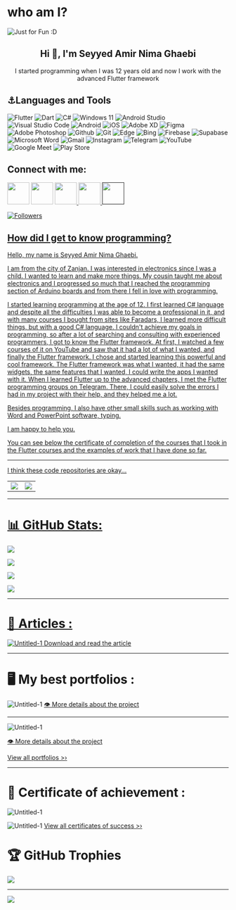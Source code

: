 
# who am I?

<img align="center" src="https://github.com/SeyyedAmirNimaGhaebi/SeyyedAmirNimaGhaebi/assets/124828880/5d4c6038-71f3-4a6a-92ac-8b0a3325d8fe" alt="Just for Fun :D">
         
<h2 align="center">Hi 👋, I'm Seyyed Amir Nima Ghaebi</h2>
<p align="center">I started programming when I was 12 years old and now I work with the advanced Flutter framework</p>

<h2>⚓Languages and Tools</h2>

![Flutter](https://img.shields.io/badge/Flutter-%2302569B.svg?style=for-the-badge&logo=Flutter&logoColor=white)
![Dart](https://img.shields.io/badge/dart-%230175C2.svg?style=for-the-badge&logo=dart&logoColor=white) 
![C#](https://img.shields.io/badge/c%23-%23239120.svg?style=for-the-badge&logo=c-sharp&logoColor=white)
![Windows 11](https://img.shields.io/badge/Windows%2011-%230079d5.svg?style=for-the-badge&logo=Windows%2011&logoColor=white) 
![Android Studio](https://img.shields.io/badge/Android%20Studio-3DDC84.svg?style=for-the-badge&logo=android-studio&logoColor=white)
![Visual Studio Code](https://img.shields.io/badge/Visual%20Studio%20Code-0078d7.svg?style=for-the-badge&logo=visual-studio-code&logoColor=white) 
![Android](https://img.shields.io/badge/Android-3DDC84?style=for-the-badge&logo=android&logoColor=white) 
![iOS](https://img.shields.io/badge/iOS-000000?style=for-the-badge&logo=ios&logoColor=white) 
![Adobe XD](https://img.shields.io/badge/Adobe%20XD-470137?style=for-the-badge&logo=Adobe%20XD&logoColor=#FF61F6)
![Figma](https://img.shields.io/badge/Figma-F24E1E.svg?style=for-the-badge&logo=Figma&logoColor=white)
![Adobe Photoshop](https://img.shields.io/badge/adobe%20photoshop-%2331A8FF.svg?style=for-the-badge&logo=adobe%20photoshop&logoColor=white)
![Github](https://img.shields.io/badge/GitHub-181717.svg?style=for-the-badge&logo=GitHub&logoColor=white) 
![Git](https://img.shields.io/badge/git-%23F05033.svg?style=for-the-badge&logo=git&logoColor=white)
![Edge](https://img.shields.io/badge/Edge-0078D7?style=for-the-badge&logo=Microsoft-edge&logoColor=white)
![Bing](https://img.shields.io/badge/Microsoft%20Bing-258FFA?style=for-the-badge&logo=Microsoft%20Bing&logoColor=white)
![Firebase](https://img.shields.io/badge/firebase-%23039BE5.svg?style=for-the-badge&logo=firebase) 
![Supabase](https://img.shields.io/badge/Supabase-3ECF8E?style=for-the-badge&logo=supabase&logoColor=white)
![Microsoft Word](https://img.shields.io/badge/Microsoft_Word-2B579A?style=for-the-badge&logo=microsoft-word&logoColor=white)
![Gmail](https://img.shields.io/badge/Gmail-D14836?style=for-the-badge&logo=gmail&logoColor=white)
![Instagram](https://img.shields.io/badge/Instagram-%23E4405F.svg?style=for-the-badge&logo=Instagram&logoColor=white) 
![Telegram](https://img.shields.io/badge/Telegram-2CA5E0?style=for-the-badge&logo=telegram&logoColor=white)
![YouTube](https://img.shields.io/badge/YouTube-%23FF0000.svg?style=for-the-badge&logo=YouTube&logoColor=white) 
![Google Meet](https://img.shields.io/badge/Google%20Meet-00897B?style=for-the-badge&logo=google-meet&logoColor=white) 
![Play Store](https://img.shields.io/badge/Google_Play-414141?style=for-the-badge&logo=google-play&logoColor=white)


<h2>Connect with me:</h2>

<a href="https://t.me/AmirGh_666"><img src="https://github.com/SeyyedAmirNimaGhaebi/SeyyedAmirNimaGhaebi/blob/main/image/telegram_app_88px.png?raw=true" height="50px" width="50px"></a>
<a href="https://www.youtube.com/channel/UC_kZNtkh55fPCCUAcM4ABmg"><img src="https://github.com/SeyyedAmirNimaGhaebi/SeyyedAmirNimaGhaebi/blob/main/image/YouTube_88px.png?raw=true" height="50px" width="50px"></a></a>
<a href="https://www.instagram.com/amirgh_888/#"><img src="https://github.com/SeyyedAmirNimaGhaebi/SeyyedAmirNimaGhaebi/blob/main/image/instagram_logo_88px.png?raw=true" height="50px" width="50px">
<a href="https://s8.uupload.ir/files/untitled_y017.png"><img src="https://github.com/SeyyedAmirNimaGhaebi/SeyyedAmirNimaGhaebi/blob/main/image/email_open_88px.png?raw=true" height="50px" width="50px">
<a href=""><img src="https://github.com/SeyyedAmirNimaGhaebi/SeyyedAmirNimaGhaebi/blob/main/image/office_phone_88px.png?raw=true" height="50px" width="50px">

![Followers](https://img.shields.io/github/followers/SeyyedAmirNimaGhaebi.svg?style=social&label=Follow&maxAge=2592000)

<h2>How did I get to know programming?</h2>

<p align="left">Hello, my name is Seyyed Amir Nima Ghaebi.

I am from the city of Zanjan. I was interested in electronics since I was a child. I wanted to learn and make more things. My cousin taught me about electronics and I progressed so much that I reached the programming section of Arduino boards and from there I fell in love with programming.

I started learning programming at the age of 12. I first learned C# language and despite all the difficulties I was able to become a professional in it, and with many courses I bought from sites like Faradars, I learned more difficult things, but with a good C# language. I couldn't achieve my goals in programming, so after a lot of searching and consulting with experienced programmers, I got to know the Flutter framework. At first, I watched a few courses of it on YouTube and saw that it had a lot of what I wanted, and finally the Flutter framework. I chose and started learning this powerful and cool framework.
The Flutter framework was what I wanted, it had the same widgets, the same features that I wanted, I could write the apps I wanted with it.
When I learned Flutter up to the advanced chapters, I met the Flutter programming groups on Telegram. There, I could easily solve the errors I had in my project with their help, and they helped me a lot.

Besides programming, I also have other small skills such as working with Word and PowerPoint software, typing.

I am happy to help you.

You can see below the certificate of completion of the courses that I took in the Flutter courses and the examples of work that I have done so far.


---
I think these code repositories are okay...

<table>
  <tbody>
    <tr>
      <td>
        <a href="https://github.com/SeyyedAmirNimaGhaebi/DataBase_hive_in_flutter">
          <img align="center" src="https://github-readme-stats.vercel.app/api/pin/?username=SeyyedAmirNimaGhaebi&repo=DataBase_hive_in_flutter&theme=dark" />
        </a>
      </td>
      <td>
        <a href="https://github.com/SeyyedAmirNimaGhaebi/Login-and-Signup-Ui">
          <img align="center" src="https://github-readme-stats.vercel.app/api/pin/?username=SeyyedAmirNimaGhaebi&repo=Login-and-Signup-Ui&theme=dark" />
        </a>
      </td>
    </tr>
  </tbody>
</table>

---

# 📊 GitHub Stats:   

![](https://github-readme-stats.vercel.app/api/top-langs/?username=SeyyedAmirNimaGhaebi&theme=dark&hide_border=false&include_all_commits=true&count_private=true&layout=compact)

![](https://github-readme-stats.vercel.app/api?username=SeyyedAmirNimaGhaebi&theme=dark&show_icons=true)    

![](https://github-readme-streak-stats.herokuapp.com/?user=SeyyedAmirNimaGhaebi&theme=dark&hide_border=false) 

![](https://github-contributor-stats.vercel.app/api?username=SeyyedAmirNimaGhaebi&limit=5&theme=dark&combine_all_yearly_contributions=true)

---

# 📕 Articles :
![Untitled-1](https://github.com/SeyyedAmirNimaGhaebi/SeyyedAmirNimaGhaebi/assets/124828880/5cdde0e3-62ba-45c9-ac22-f0d9a4027025)
<a href="https://github.com/SeyyedAmirNimaGhaebi/DataBase_hive_in_flutter">Download and read the article</a>

---
# 🖥 My best portfolios :

![Untitled-1](https://github.com/SeyyedAmirNimaGhaebi/SeyyedAmirNimaGhaebi/assets/124828880/23c507ed-4b3d-424d-9ead-b824b5f8a911)
<a href="https://github.com/SeyyedAmirNimaGhaebi/BMI-Project">👁 More details about the project</a>


---
![Untitled-1](https://github.com/SeyyedAmirNimaGhaebi/SeyyedAmirNimaGhaebi/assets/124828880/be27c1bd-4043-4649-9200-2b2a917706bc)

<a href="https://github.com/SeyyedAmirNimaGhaebi/Login-and-Signup-Ui">👁 More details about the project</a>

<a href="https://github.com/SeyyedAmirNimaGhaebi/My-best-portfolios">View all portfolios >›</a>

---


# 🧾 Certificate of achievement :


![Untitled-1](https://github.com/SeyyedAmirNimaGhaebi/SeyyedAmirNimaGhaebi/assets/124828880/4f0ce5b7-7895-4ac9-aa45-aeed1aa84cb2)
         
![Untitled-1](https://github.com/SeyyedAmirNimaGhaebi/SeyyedAmirNimaGhaebi/assets/124828880/93994419-2433-430c-b0a0-e21a403c56d7)
<a href="https://github.com/SeyyedAmirNimaGhaebi/Certificate-of-achievement">View all certificates of success >›</a>

# 🏆 GitHub Trophies
![](https://github-profile-trophy.vercel.app/?username=SeyyedAmirNimaGhaebi&theme=chalk&no-frame=true&no-bg=true&margin-w=4)

<!-- Proudly created with GPRM ( https://gprm.itsvg.in ) -->

---
[![](https://visitcount.itsvg.in/api?id=SeyyedAmirNimaGhaebi&label=Profile%20Views&color=3&icon=1&pretty=true)](https://visitcount.itsvg.in)
